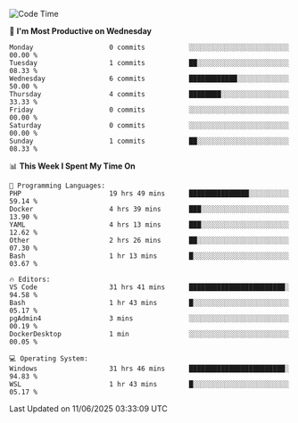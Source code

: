 <!--START_SECTION:waka-->
![Code Time](http://img.shields.io/badge/Code%20Time-5%2C070%20hrs%2054%20mins-blue)

📅 **I'm Most Productive on Wednesday** 

```text
Monday                   0 commits           ░░░░░░░░░░░░░░░░░░░░░░░░░   00.00 % 
Tuesday                  1 commits           ██░░░░░░░░░░░░░░░░░░░░░░░   08.33 % 
Wednesday                6 commits           ████████████░░░░░░░░░░░░░   50.00 % 
Thursday                 4 commits           ████████░░░░░░░░░░░░░░░░░   33.33 % 
Friday                   0 commits           ░░░░░░░░░░░░░░░░░░░░░░░░░   00.00 % 
Saturday                 0 commits           ░░░░░░░░░░░░░░░░░░░░░░░░░   00.00 % 
Sunday                   1 commits           ██░░░░░░░░░░░░░░░░░░░░░░░   08.33 % 
```


📊 **This Week I Spent My Time On** 

```text
💬 Programming Languages: 
PHP                      19 hrs 49 mins      ███████████████░░░░░░░░░░   59.14 % 
Docker                   4 hrs 39 mins       ███░░░░░░░░░░░░░░░░░░░░░░   13.90 % 
YAML                     4 hrs 13 mins       ███░░░░░░░░░░░░░░░░░░░░░░   12.62 % 
Other                    2 hrs 26 mins       ██░░░░░░░░░░░░░░░░░░░░░░░   07.30 % 
Bash                     1 hr 13 mins        █░░░░░░░░░░░░░░░░░░░░░░░░   03.67 % 

🔥 Editors: 
VS Code                  31 hrs 41 mins      ████████████████████████░   94.58 % 
Bash                     1 hr 43 mins        █░░░░░░░░░░░░░░░░░░░░░░░░   05.17 % 
pgAdmin4                 3 mins              ░░░░░░░░░░░░░░░░░░░░░░░░░   00.19 % 
DockerDesktop            1 min               ░░░░░░░░░░░░░░░░░░░░░░░░░   00.05 % 

💻 Operating System: 
Windows                  31 hrs 46 mins      ████████████████████████░   94.83 % 
WSL                      1 hr 43 mins        █░░░░░░░░░░░░░░░░░░░░░░░░   05.17 % 
```


 Last Updated on 11/06/2025 03:33:09 UTC
<!--END_SECTION:waka-->
